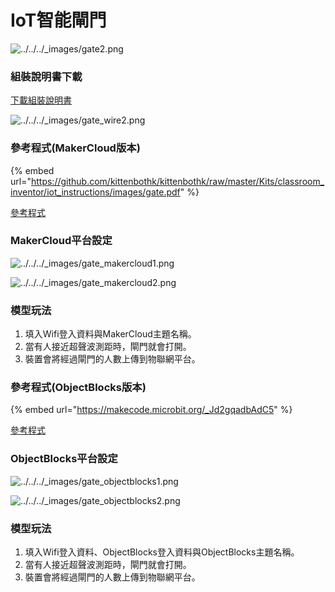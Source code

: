 # IoT智能閘門

![../../../\_images/gate2.png](https://kittenbothk.readthedocs.io/en/latest/\_images/gate2.png)

### 組裝說明書下載

[下載組裝說明書](https://kittenbothk.readthedocs.io/en/latest/Kits/classroom\_inventor/iot\_instructions/images/gate.pdf)

![../../../\_images/gate\_wire2.png](https://kittenbothk.readthedocs.io/en/latest/\_images/gate\_wire2.png)

### 參考程式(MakerCloud版本)

{% embed url="https://github.com/kittenbothk/kittenbothk/raw/master/Kits/classroom_inventor/iot_instructions/images/gate.pdf" %}

[參考程式](https://github.com/kittenbothk/kittenbothk/raw/master/Kits/classroom\_inventor/iot\_instructions/images/gate.pdf)

### MakerCloud平台設定

![../../../\_images/gate\_makercloud1.png](https://kittenbothk.readthedocs.io/en/latest/\_images/gate\_makercloud1.png)

![../../../\_images/gate\_makercloud2.png](https://kittenbothk.readthedocs.io/en/latest/\_images/gate\_makercloud2.png)

### 模型玩法

1. 填入Wifi登入資料與MakerCloud主題名稱。
2. 當有人接近超聲波測距時，閘門就會打開。
3. 裝置會將經過閘門的人數上傳到物聯網平台。

### 參考程式(ObjectBlocks版本)

{% embed url="https://makecode.microbit.org/_Jd2gqadbAdC5" %}

[參考程式](https://makecode.microbit.org/\_Jd2gqadbAdC5)

### ObjectBlocks平台設定

![../../../\_images/gate\_objectblocks1.png](https://kittenbothk.readthedocs.io/en/latest/\_images/gate\_objectblocks1.png)

![../../../\_images/gate\_objectblocks2.png](https://kittenbothk.readthedocs.io/en/latest/\_images/gate\_objectblocks2.png)

### 模型玩法

1. 填入Wifi登入資料、ObjectBlocks登入資料與ObjectBlocks主題名稱。
2. 當有人接近超聲波測距時，閘門就會打開。
3. 裝置會將經過閘門的人數上傳到物聯網平台。
